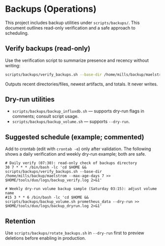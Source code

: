 # Backups (Operations)

This project includes backup utilities under `scripts/backups/`. This document outlines read-only verification and a safe approach to scheduling.

## Verify backups (read-only)

Use the verification script to summarize presence and recency without writing:

```bash
scripts/backups/verify_backups.sh --base-dir /home/mills/backup/maelstrom --max-age-days 7
```

Outputs recent directories/files, newest artifacts, and totals. It never writes.

## Dry-run utilities

- `scripts/backups/backup_influxdb.sh` — supports dry-run flags in comments; consult script usage.
- `scripts/backups/backup_volume.sh` — supports `--dry-run`.

## Suggested schedule (example; commented)

Add to crontab (edit with `crontab -e`) only after validation. The following shows a daily verification and weekly dry-run example; both are safe.

```cron
# Daily verify (07:30): read-only check of backups directory
30 7 * * * /bin/bash -lc 'cd $HOME && scripts/backups/verify_backups.sh --base-dir /home/mills/backup/maelstrom --max-age-days 7 >> $HOME/tools/duo/logs/backup_verify.log 2>&1'

# Weekly dry-run volume backup sample (Saturday 03:15): adjust volume name
#15 3 * * 6 /bin/bash -lc 'cd $HOME && scripts/backups/backup_volume.sh prometheus_data --dry-run >> $HOME/tools/duo/logs/backup_dryrun.log 2>&1'
```

## Retention

Use `scripts/backups/rotate_backups.sh` in `--dry-run` first to preview deletions before enabling in production.
